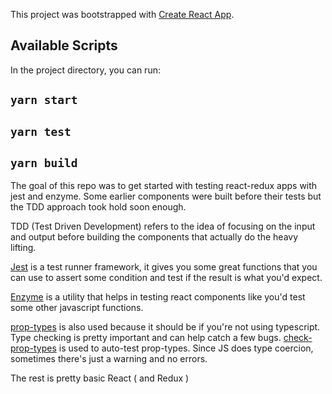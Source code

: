 This project was bootstrapped with [Create React App](https://github.com/facebook/create-react-app).

## Available Scripts

In the project directory, you can run:

## `yarn start`

## `yarn test`

## `yarn build`

The goal of this repo was to get started with testing react-redux apps with jest and enzyme. Some earlier components were built before their tests but the TDD approach took hold soon enough.

TDD (Test Driven Development) refers to the idea of focusing on the input and output before building the components that actually do the heavy lifting.

[Jest](https://jestjs.io) is a test runner framework, it gives you some great functions that you can use to assert some condition and test if the result is what you'd expect.

[Enzyme](https://enzymejs.github.io/enzyme/) is a utility that helps in testing react components like you'd test some other javascript functions.

[prop-types](https://reactjs.org/docs/typechecking-with-proptypes.html) is also used because it should be if you're not using typescript. Type checking is pretty important and can help catch a few bugs. [check-prop-types](https://www.npmjs.com/package/check-prop-types) is used to auto-test prop-types. Since JS does type coercion, sometimes there's just a warning and no errors.

The rest is pretty basic React ( and Redux )
